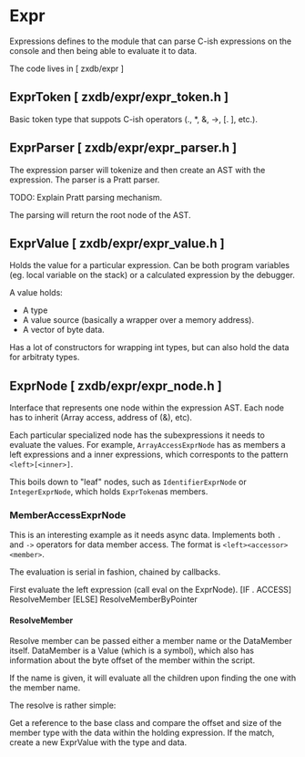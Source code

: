 # Expr

Expressions defines to the module that can parse C-ish expressions on the console
and then being able to evaluate it to data.

The code lives in [ zxdb/expr ]

## ExprToken [ zxdb/expr/expr_token.h ]

Basic token type that suppots C-ish operators (., \*, \&, ->, [. ], etc.).

## ExprParser [ zxdb/expr/expr_parser.h ]

The expression parser will tokenize and then create an AST with the expression.
The parser is a Pratt parser.

TODO: Explain Pratt parsing mechanism.

The parsing will return the root node of the AST.

## ExprValue [ zxdb/expr/expr_value.h ]

Holds the value for a particular expression. Can be both program variables
(eg. local variable on the stack) or a calculated expression by the debugger.

A value holds:
- A type
- A value source (basically a wrapper over a memory address).
- A vector of byte data.

Has a lot of constructors for wrapping int types, but can also hold the data
for arbitraty types.

## ExprNode [ zxdb/expr/expr_node.h ]

Interface that represents one node within the expression AST.
Each node has to inherit (Array access, address of (&), etc).

Each particular specialized node has the subexpressions it needs to evaluate
the values. For example, `ArrayAccessExprNode` has as members a left expressions
and a inner expressions, which corresponts to the pattern `<left>[<inner>]`.

This boils down to "leaf" nodes, such as `IdentifierExprNode` or `IntegerExprNode`,
which holds `ExprToken`as members.

### MemberAccessExprNode

This is an interesting example as it needs async data. Implements both `.` and
`->` operators for data member access. The format is `<left><accessor><member>`.

The evaluation is serial in fashion, chained by callbacks.

First evaluate the left expression (call eval on the ExprNode).
  [IF . ACCESS] ResolveMember
  [ELSE] ResolveMemberByPointer

#### ResolveMember

Resolve member can be passed either a member name or the DataMember itself.
DataMember is a Value (which is a symbol), which also has information about
the byte offset of the member within the script.

If the name is given, it will evaluate all the children upon finding the
one with the member name.

The resolve is rather simple:

Get a reference to the base class and compare the offset and size of the
member type with the data within the holding expression. If the match,
create a new ExprValue with the type and data.
